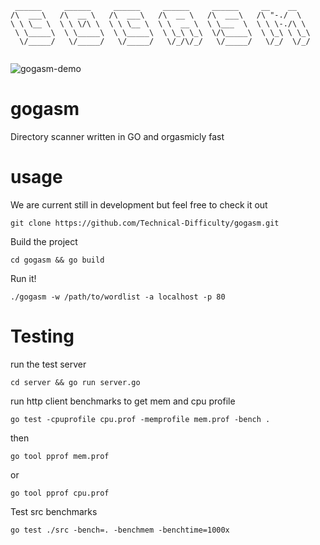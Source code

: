 ```
 ______     ______     ______     ______     ______     __    __    
/\  ___\   /\  __ \   /\  ___\   /\  __ \   /\  ___\   /\ "-./  \   
\ \ \__ \  \ \ \/\ \  \ \ \__ \  \ \  __ \  \ \___  \  \ \ \-./\ \  
 \ \_____\  \ \_____\  \ \_____\  \ \_\ \_\  \/\_____\  \ \_\ \ \_\ 
  \/_____/   \/_____/   \/_____/   \/_/\/_/   \/_____/   \/_/  \/_/ 
                                                                    
```

![gogasm-demo](https://i.imgur.com/mjnn11K.gif)

# gogasm
Directory scanner written in GO and orgasmicly fast

# usage
We are current still in development but feel free to check it out
```
git clone https://github.com/Technical-Difficulty/gogasm.git
```
Build the project
```
cd gogasm && go build
```
Run it!
```
./gogasm -w /path/to/wordlist -a localhost -p 80
```
# Testing
run the test server
```
cd server && go run server.go
```
run http client benchmarks to get mem and cpu profile 
```
go test -cpuprofile cpu.prof -memprofile mem.prof -bench .
```
then
```
go tool pprof mem.prof
```
or
```
go tool pprof cpu.prof
```
Test src benchmarks
```
go test ./src -bench=. -benchmem -benchtime=1000x
```
